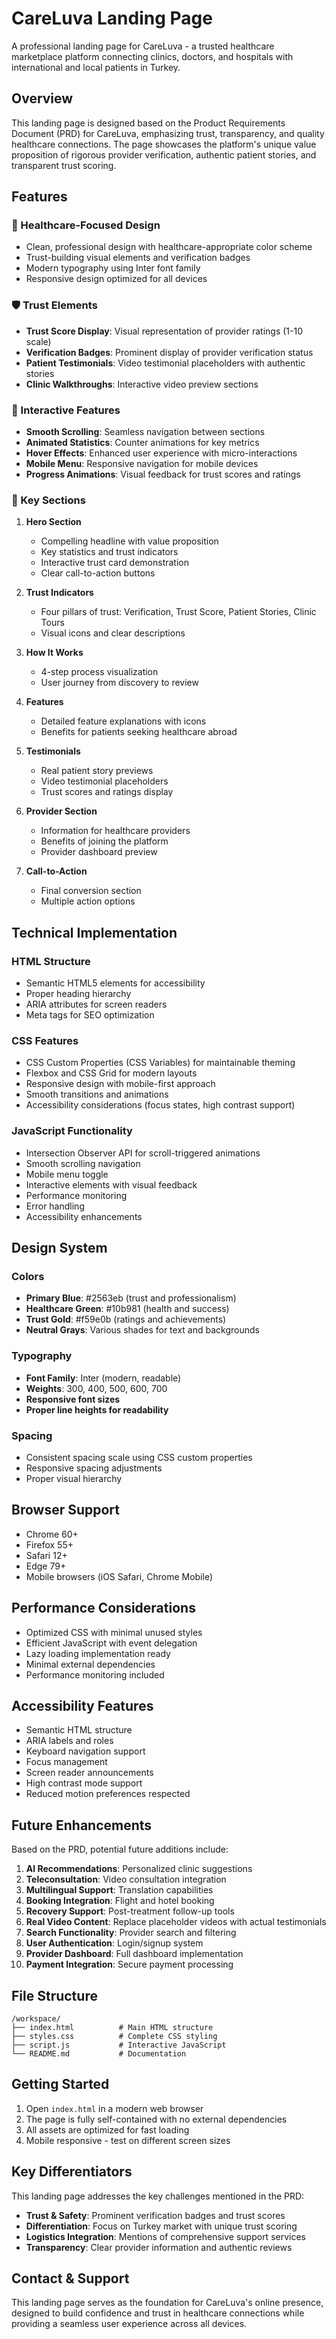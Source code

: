# CareLuva Landing Page

A professional landing page for CareLuva - a trusted healthcare marketplace platform connecting clinics, doctors, and hospitals with international and local patients in Turkey.

## Overview

This landing page is designed based on the Product Requirements Document (PRD) for CareLuva, emphasizing trust, transparency, and quality healthcare connections. The page showcases the platform's unique value proposition of rigorous provider verification, authentic patient stories, and transparent trust scoring.

## Features

### 🏥 Healthcare-Focused Design
- Clean, professional design with healthcare-appropriate color scheme
- Trust-building visual elements and verification badges
- Modern typography using Inter font family
- Responsive design optimized for all devices

### 🛡️ Trust Elements
- **Trust Score Display**: Visual representation of provider ratings (1-10 scale)
- **Verification Badges**: Prominent display of provider verification status
- **Patient Testimonials**: Video testimonial placeholders with authentic stories
- **Clinic Walkthroughs**: Interactive video preview sections

### 📱 Interactive Features
- **Smooth Scrolling**: Seamless navigation between sections
- **Animated Statistics**: Counter animations for key metrics
- **Hover Effects**: Enhanced user experience with micro-interactions
- **Mobile Menu**: Responsive navigation for mobile devices
- **Progress Animations**: Visual feedback for trust scores and ratings

### 🎯 Key Sections

1. **Hero Section**
   - Compelling headline with value proposition
   - Key statistics and trust indicators
   - Interactive trust card demonstration
   - Clear call-to-action buttons

2. **Trust Indicators**
   - Four pillars of trust: Verification, Trust Score, Patient Stories, Clinic Tours
   - Visual icons and clear descriptions

3. **How It Works**
   - 4-step process visualization
   - User journey from discovery to review

4. **Features**
   - Detailed feature explanations with icons
   - Benefits for patients seeking healthcare abroad

5. **Testimonials**
   - Real patient story previews
   - Video testimonial placeholders
   - Trust scores and ratings display

6. **Provider Section**
   - Information for healthcare providers
   - Benefits of joining the platform
   - Provider dashboard preview

7. **Call-to-Action**
   - Final conversion section
   - Multiple action options

## Technical Implementation

### HTML Structure
- Semantic HTML5 elements for accessibility
- Proper heading hierarchy
- ARIA attributes for screen readers
- Meta tags for SEO optimization

### CSS Features
- CSS Custom Properties (CSS Variables) for maintainable theming
- Flexbox and CSS Grid for modern layouts
- Responsive design with mobile-first approach
- Smooth transitions and animations
- Accessibility considerations (focus states, high contrast support)

### JavaScript Functionality
- Intersection Observer API for scroll-triggered animations
- Smooth scrolling navigation
- Mobile menu toggle
- Interactive elements with visual feedback
- Performance monitoring
- Error handling
- Accessibility enhancements

## Design System

### Colors
- **Primary Blue**: #2563eb (trust and professionalism)
- **Healthcare Green**: #10b981 (health and success)
- **Trust Gold**: #f59e0b (ratings and achievements)
- **Neutral Grays**: Various shades for text and backgrounds

### Typography
- **Font Family**: Inter (modern, readable)
- **Weights**: 300, 400, 500, 600, 700
- **Responsive font sizes**
- **Proper line heights for readability**

### Spacing
- Consistent spacing scale using CSS custom properties
- Responsive spacing adjustments
- Proper visual hierarchy

## Browser Support

- Chrome 60+
- Firefox 55+
- Safari 12+
- Edge 79+
- Mobile browsers (iOS Safari, Chrome Mobile)

## Performance Considerations

- Optimized CSS with minimal unused styles
- Efficient JavaScript with event delegation
- Lazy loading implementation ready
- Minimal external dependencies
- Performance monitoring included

## Accessibility Features

- Semantic HTML structure
- ARIA labels and roles
- Keyboard navigation support
- Focus management
- Screen reader announcements
- High contrast mode support
- Reduced motion preferences respected

## Future Enhancements

Based on the PRD, potential future additions include:

1. **AI Recommendations**: Personalized clinic suggestions
2. **Teleconsultation**: Video consultation integration
3. **Multilingual Support**: Translation capabilities
4. **Booking Integration**: Flight and hotel booking
5. **Recovery Support**: Post-treatment follow-up tools
6. **Real Video Content**: Replace placeholder videos with actual testimonials
7. **Search Functionality**: Provider search and filtering
8. **User Authentication**: Login/signup system
9. **Provider Dashboard**: Full dashboard implementation
10. **Payment Integration**: Secure payment processing

## File Structure

```
/workspace/
├── index.html          # Main HTML structure
├── styles.css          # Complete CSS styling
├── script.js           # Interactive JavaScript
└── README.md           # Documentation
```

## Getting Started

1. Open `index.html` in a modern web browser
2. The page is fully self-contained with no external dependencies
3. All assets are optimized for fast loading
4. Mobile responsive - test on different screen sizes

## Key Differentiators

This landing page addresses the key challenges mentioned in the PRD:

- **Trust & Safety**: Prominent verification badges and trust scores
- **Differentiation**: Focus on Turkey market with unique trust scoring
- **Logistics Integration**: Mentions of comprehensive support services
- **Transparency**: Clear provider information and authentic reviews

## Contact & Support

This landing page serves as the foundation for CareLuva's online presence, designed to build confidence and trust in healthcare connections while providing a seamless user experience across all devices.